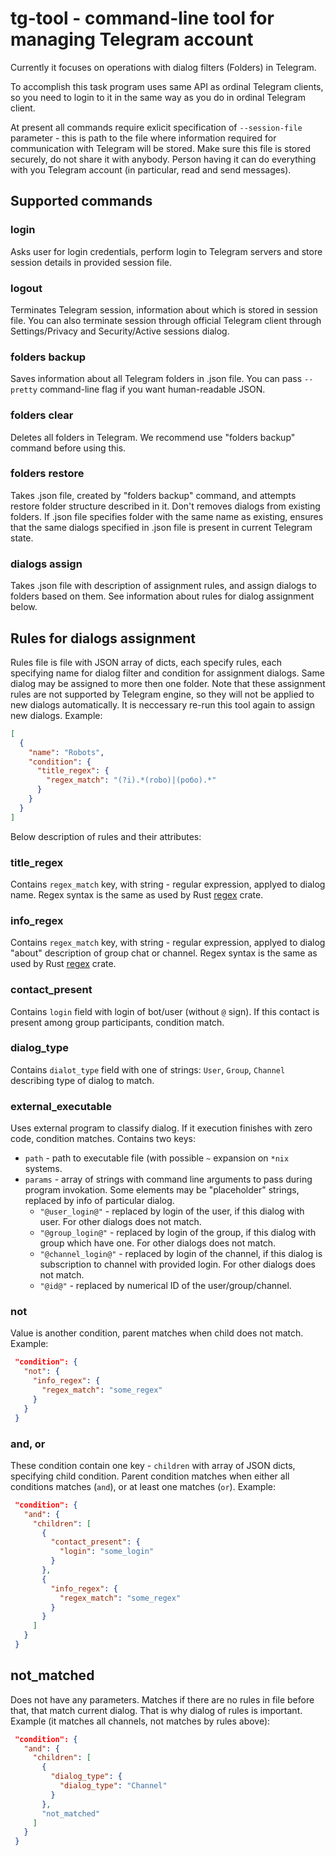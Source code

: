 # tg-tool - command-line tool for managing Telegram account

Currently it focuses on operations with dialog filters (Folders) in Telegram.

To accomplish this task program uses same API as ordinal Telegram clients, so you need to login to it in the same way as you do in ordinal Telegram client.

At present all commands require exlicit specification of `--session-file` parameter - this is path to the file where information required for communication with Telegram will be stored. Make sure this file is stored securely, do not share it with anybody. Person having it can do everything with you Telegram account (in particular, read and send messages).

## Supported commands

### login
Asks user for login credentials, perform login to Telegram servers and store session details in provided session file.

### logout
Terminates Telegram session, information about which is stored in session file. You can also terminate session through official Telegram client through Settings/Privacy and Security/Active sessions dialog.

### folders backup
Saves information about all Telegram folders in .json file. You can pass `--pretty` command-line flag if you want human-readable JSON.

### folders clear
Deletes all folders in Telegram. We recommend use "folders backup" command before using this.

### folders restore
Takes .json file, created by "folders backup" command, and attempts restore folder structure described in it. Don't removes dialogs from existing folders. If .json file specifies folder with the same name as existing, ensures that the same dialogs specified in .json file is present in current Telegram state.

### dialogs assign
Takes .json file with description of assignment rules, and assign dialogs to folders based on them. See information about rules for dialog assignment below.

## Rules for dialogs assignment
Rules file is file with JSON array of dicts, each specify rules, each specifying name for dialog filter and condition for assignment dialogs. Same dialog may be assigned to more then one folder. Note that these assignment rules are not supported by Telegram engine, so they will not be applied to new dialogs automatically. It is neccessary re-run this tool again to assign new dialogs.
Example:
```json
[
  {
    "name": "Robots",
    "condition": {
      "title_regex": {
        "regex_match": "(?i).*(robo)|(робо).*"
      }
    }
  }
]
```
Below description of rules and their attributes:

### title_regex
 Contains `regex_match` key, with string - regular expression, applyed to dialog name. Regex syntax is the same as used by Rust [regex](https://docs.rs/regex/latest/regex/) crate.

### info_regex
 Contains `regex_match` key, with string - regular expression, applyed to dialog "about" description of group chat or channel. Regex syntax is the same as used by Rust [regex](https://docs.rs/regex/latest/regex/) crate.

### contact_present
 Contains `login` field with login of bot/user (without `@` sign). If this contact is present among group participants, condition match.

### dialog_type
 Contains `dialot_type` field with one of strings: `User`, `Group`, `Channel` describing type of dialog to match.

### external_executable
 Uses external program to classify dialog. If it execution finishes with zero code, condition matches.
 Contains two keys:
 - `path` - path to executable file (with possible `~` expansion on `*nix` systems.
 - `params` - array of strings with command line arguments to pass during program invokation. Some elements may be "placeholder" strings, replaced by info of particular dialog.
     - `"@user_login@"` - replaced by login of the user, if this dialog with user. For other dialogs does not match.
     - `"@group_login@"` - replaced by login of the group, if this dialog with group which have one. For other dialogs does not match.
     - `"@channel_login@"` - replaced by login of the channel, if this dialog is subscription to channel with provided login. For other dialogs does not match.
     - `"@id@"` - replaced by numerical ID of the user/group/channel.

### not
 Value is another condition, parent matches when child does not match.
 Example:
 ```json
  "condition": {
    "not": {
      "info_regex": {
        "regex_match": "some_regex"
      }
    }
  }
 ```

### and, or
 These condition contain one key - `children` with array of JSON dicts, specifying child condition. Parent condition matches when either all conditions matches (`and`), or at least one matches (`or`).
 Example:
 ```json
  "condition": {
    "and": {
      "children": [
        {
          "contact_present": {
            "login": "some_login"
          }
        },
        {
          "info_regex": {
            "regex_match": "some_regex"
          }
        }
      ]
    }
  }
 ```
## not_matched
 Does not have any parameters. Matches if there are no rules in file before that, that match current dialog. That is why dialog of rules is important.
 Example (it matches all channels, not matches by rules above):
 ```json
  "condition": {
    "and": {
      "children": [
        {
          "dialog_type": {
            "dialog_type": "Channel"
          }
        },
        "not_matched"
      ]
    }
  }
 ```
